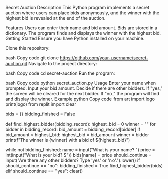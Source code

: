 Secret Auction
Description
This Python program implements a secret auction where users can place bids anonymously, and the winner with the highest bid is revealed at the end of the auction.

Features
Users can enter their name and bid amount.
Bids are stored in a dictionary.
The program finds and displays the winner with the highest bid.
Getting Started
Ensure you have Python installed on your machine.

Clone this repository:

bash
Copy code
git clone https://github.com/your-username/secret-auction.git
Navigate to the project directory:

bash
Copy code
cd secret-auction
Run the program:

bash
Copy code
python secret_auction.py
Usage
Enter your name when prompted.
Input your bid amount.
Decide if there are other bidders.
If "yes," the screen will be cleared for the next bidder.
If "no," the program will find and display the winner.
Example
python
Copy code
from art import logo
print(logo)
from replit import clear

bids = {}
bidding_finished = False

def find_highest_bidder(bidding_record):
  highest_bid = 0
  winner = ""
  for bidder in bidding_record:
    bid_amount = bidding_record[bidder]
    if bid_amount > highest_bid:
      highest_bid = bid_amount
      winner = bidder
  print(f"The winner is {winner} with a bid of ${highest_bid}")  
  
while not bidding_finished:
  name = input("What is your name? ")
  price = int(input("What is your bid? $"))
  bids[name] = price
  should_continue = input("Are there any other bidders? Type 'yes' or 'no'.").lower()
  if should_continue == "no":
    bidding_finished = True
    find_highest_bidder(bids)
  elif should_continue == "yes":
    clear()
